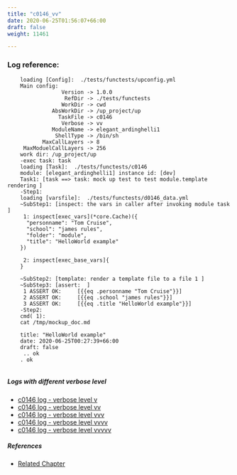 ```yaml
---
title: "c0146_vv"
date: 2020-06-25T01:56:07+66:00
draft: false
weight: 11461

---
```


### Log reference: <no value>

```
    loading [Config]:  ./tests/functests/upconfig.yml
    Main config:
                 Version -> 1.0.0
                  RefDir -> ./tests/functests
                 WorkDir -> cwd
              AbsWorkDir -> /up_project/up
                TaskFile -> c0146
                 Verbose -> vv
              ModuleName -> elegant_ardinghelli1
               ShellType -> /bin/sh
           MaxCallLayers -> 8
     MaxModuelCallLayers -> 256
    work dir: /up_project/up
    -exec task: task
    loading [Task]:  ./tests/functests/c0146
    module: [elegant_ardinghelli1] instance id: [dev]
    Task1: [task ==> task: mock up test to test module.template rendering ]
    -Step1:
    loading [varsfile]:  ./tests/functests/d0146_data.yml
    ~SubStep1: [inspect: the vars in caller after invoking module task ]
     1: inspect[exec_vars](*core.Cache)({
      "personname": "Tom Cruise",
      "school": "james rules",
      "folder": "module",
      "title": "HelloWorld example"
    })
    
     2: inspect[exec_base_vars]{
    }
    
    ~SubStep2: [template: render a template file to a file 1 ]
    ~SubStep3: [assert:  ]
     1 ASSERT OK:     [{{eq .personname "Tom Cruise"}}]
     2 ASSERT OK:     [{{eq .school "james rules"}}]
     3 ASSERT OK:     [{{eq .title "HelloWorld example"}}]
    -Step2:
    cmd( 1):
    cat /tmp/mockup_doc.md
    
    title: "HelloWorld example"
    date: 2020-06-25T00:27:39+66:00
    draft: false
     .. ok
    . ok
    
```

##### Logs with different verbose level
* [c0146 log - verbose level v](../../logs/c0146_v)
* [c0146 log - verbose level vv](../../logs/c0146_vv)
* [c0146 log - verbose level vvv](../../logs/c0146_vvv)
* [c0146 log - verbose level vvvv](../../logs/c0146_vvvv)
* [c0146 log - verbose level vvvvv](../../logs/c0146_vvvvv)

##### References
* [Related Chapter](../../vars/c0146)
